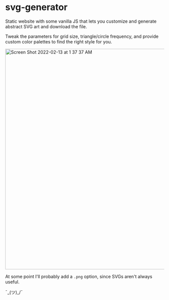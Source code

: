 # svg-generator

Static website with some vanilla JS that lets you customize and generate abstract SVG art and download the file.

Tweak the parameters for grid size, triangle/circle frequency, and provide custom color palettes to find the right style for you.

<img width="700" alt="Screen Shot 2022-02-13 at 1 37 37 AM" src="https://user-images.githubusercontent.com/14240900/153741901-e2a6cb73-d505-4063-b824-d959d76b107f.png">

At some point I'll probably add a `.png` option, since SVGs aren't always useful.

¯\_(ツ)_/¯
